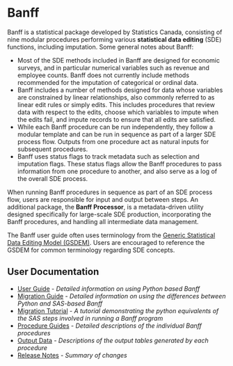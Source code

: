 # Banff

Banff is a statistical package developed by Statistics Canada, consisting of nine modular procedures performing various **statistical data editing** (SDE) functions, including imputation. Some general notes about Banff:

* Most of the SDE methods included in Banff are designed for economic surveys, and in particular numerical variables such as revenue and employee counts. Banff does not currently include methods recommended for the imputation of categorical or ordinal data.
* Banff includes a number of methods designed for data whose variables are constrained by linear relationships, also commonly referred to as linear edit rules or simply edits. This includes procedures that review data with respect to the edits, choose which variables to impute when the edits fail, and impute records to ensure that all edits are satisfied.
* While each Banff procedure can be run independently, they follow a modular template and can be run in sequence as part of a larger SDE process flow. Outputs from one procedure act as natural inputs for subsequent procedures.
* Banff uses status flags to track metadata such as selection and imputation flags. These status flags allow the Banff procedures to pass information from one procedure to another, and also serve as a log of the overall SDE process.

When running Banff procedures in sequence as part of an SDE process flow, users are responsible for input and output between steps. An additional package, the **Banff Processor**, is a metadata-driven utility designed specifically for large-scale SDE production, incorporating the Banff procedures, and handling all intermediate data management.

The Banff user guide often uses terminology from the [Generic Statistical Data Editing Model (GSDEM)](https://statswiki.unece.org/spaces/sde/pages/117771706/GSDEM). Users are encouraged to reference the GSDEM for common terminology regarding SDE concepts.


## User Documentation

- [User Guide](./user_guide.md) - *Detailed information on using Python based Banff*
- [Migration Guide](./sas_migration_guide.md) - *Detailed information on using the differences between Python and SAS-based Banff*
- [Migration Tutorial](./sas_migration_tutorial.md) - *A tutorial demonstrating the python equivalents of the SAS steps involved in running a Banff program*
- [Procedure Guides](./Procedure%20Guides/index.md) - *Detailed descriptions of the individual Banff procedures*
- [Output Data](./output_tables.md) - *Descriptions of the output tables generated by each procedure*
- [Release Notes](./release-notes.md) - *Summary of changes*

